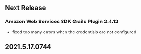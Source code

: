 ## Next Release

### Amazon Web Services SDK Grails Plugin 2.4.12

* fixed too many errors when the credentials are not configured

## 2021.5.17.0744
